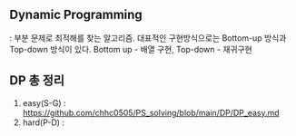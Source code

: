 ## Dynamic Programming
: 부분 문제로 최적해를 찾는 알고리즘.
대표적인 구현방식으로는 Bottom-up 방식과 Top-down 방식이 있다. Bottom up - 배열 구현, Top-down - 재귀구현

## DP 총 정리
1. easy(S-G) : https://github.com/chhc0505/PS_solving/blob/main/DP/DP_easy.md
2. hard(P-D) :
   
